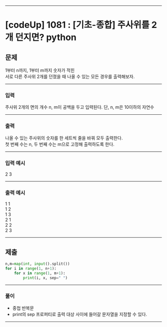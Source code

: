 
---

# [codeUp] 1081 : [기초-종합] 주사위를 2개 던지면? python


## 문제
 
1부터 n까지, 1부터 m까지 숫자가 적힌   
서로 다른 주사위 2개를 던졌을 때 나올 수 있는 모든 경우를 출력해보자.


---
### 입력 

주사위 2개의 면의 개수 n, m이 공백을 두고 입력된다. 
단, n, m은 10이하의 자연수




---
### 출력   

나올 수 있는 주사위의 숫자를 한 세트씩 줄을 바꿔 모두 출력한다.     
첫 번째 수는 n, 두 번째 수는 m으로 고정해 출력하도록 한다.



---
### 입력 예시

2 3


---
### 출력 예시

1 1     
1 2     
1 3     
2 1     
2 2     
2 3     

---
제출
---
```python
n,m=map(int, input().split())
for i in range(1, n+1):
    for x in range(1, m+1):
        print(i, x, sep=" ")
```



---
### 풀이
* 중첩 반복문
* print의 sep 프로퍼티로 출력 대상 사이에 들어갈 문자열을 지정할 수 있다.
---

